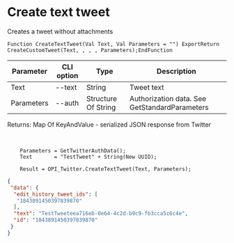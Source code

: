 ﻿---
sidebar_position: 2
---

# Create text tweet
 Creates a tweet without attachments



`Function CreateTextTweet(Val Text, Val Parameters = "") ExportReturn CreateCustomTweet(Text, , , , Parameters);EndFunction`

  | Parameter | CLI option | Type | Description |
  |-|-|-|-|
  | Text | --text | String | Tweet text |
  | Parameters | --auth | Structure Of String | Authorization data. See GetStandardParameters |

  
  Returns:  Map Of KeyAndValue - serialized JSON response from Twitter

<br/>




```bsl title="Code example"
    Parameters = GetTwitterAuthData();
    Text       = "TestTweet" + String(New UUID);

    Result = OPI_Twitter.CreateTextTweet(Text, Parameters);
```
 



```json title="Result"
{
 "data": {
  "edit_history_tweet_ids": [
   "1843891450397839870"
  ],
  "text": "TestTweeteea716eb-0e64-4c2d-b9c9-fb3cca5c6c4e",
  "id": "1843891450397839870"
 }
}
```
